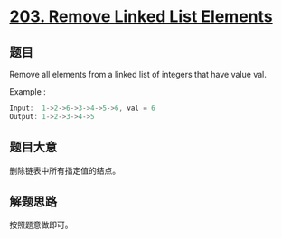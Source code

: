 # [203. Remove Linked List Elements](https://leetcode.com/problems/remove-linked-list-elements/)

## 题目

Remove all elements from a linked list of integers that have value val.

Example :

```c
Input:  1->2->6->3->4->5->6, val = 6
Output: 1->2->3->4->5
```


## 题目大意

删除链表中所有指定值的结点。

## 解题思路

按照题意做即可。